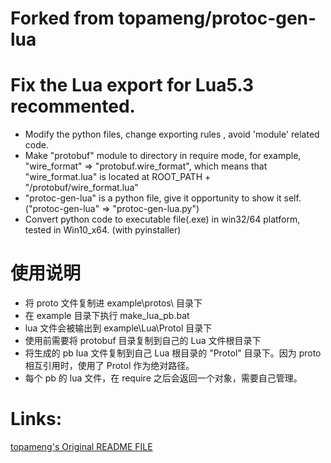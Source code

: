 Forked from topameng/protoc-gen-lua
==============
# Fix the Lua export for Lua5.3 recommented. 
* Modify the python files, change exporting rules , avoid 'module' related code.
* Make "protobuf" module to directory in require mode, for example, "wire_format" => "protobuf.wire_format", which means that "wire_format.lua" is located at ROOT_PATH + "/protobuf/wire_format.lua"
* "protoc-gen-lua" is a python file, give it opportunity to show it self. ("protoc-gen-lua" => "protoc-gen-lua.py")
* Convert python code to executable file(.exe) in win32/64 platform, tested in Win10_x64. (with pyinstaller)

# 使用说明
* 将 proto 文件复制进 example\protos\ 目录下
* 在 example 目录下执行 make_lua_pb.bat
* lua 文件会被输出到 example\Lua\Protol 目录下
* 使用前需要将 protobuf 目录复制到自己的 Lua 文件根目录下
* 将生成的 pb lua 文件复制到自己 Lua 根目录的 "Protol" 目录下。因为 proto 相互引用时，使用了 Protol 作为绝对路径。
* 每个 pb 的 lua 文件，在 require 之后会返回一个对象，需要自己管理。


# Links:
[topameng's Original README FILE](README.old.md)
